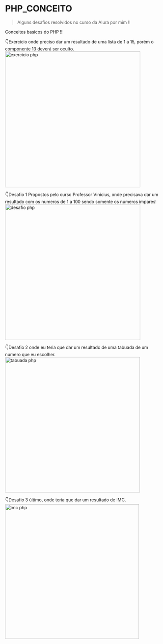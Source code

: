 # PHP_CONCEITO
> Alguns desafios resolvidos no curso da Alura por mim !!


Conceitos basicos do PHP !!

:point_down:Exercicio onde preciso dar um resultado de uma lista de 1 a 15, porém o componente 13 deverá ser oculto.
<img width="440" alt="exercicio php" src="https://user-images.githubusercontent.com/92556113/197093047-2c561395-b7a0-468e-8b85-bf76c62d79f5.png">


:point_down:Desafio 1 Propostos pelo curso Professor Vinicius, onde precisava dar um resultado com os numeros de 1 a 100 sendo somente os numeros impares!
<img width="440" alt="desafio php" src="https://user-images.githubusercontent.com/92556113/197093701-149e7aca-ca31-4f92-b607-5aa03f9d7068.png">

:point_down:Desafio 2 onde eu teria que dar um resultado de uma tabuada de um numero que eu escolher.
<img width="439" alt="tabuada php" src="https://user-images.githubusercontent.com/92556113/197094221-4b455e2d-4252-48b3-879f-f9277d5e54fe.png">


:point_down:Desafio 3 último, onde teria que dar um resultado de IMC.
<img width="436" alt="imc php" src="https://user-images.githubusercontent.com/92556113/197094474-eefb9fb6-1c6a-4533-a4e7-f94f0154d8a5.png">
